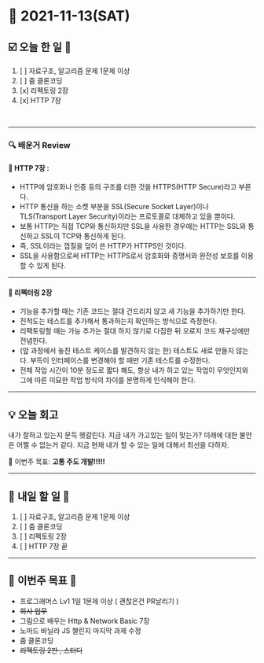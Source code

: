 # 📆 2021-11-13(SAT)
## ☑️ 오늘 한 일 📑
1. [ ] 자료구조, 알고리즘 문제 1문제 이상  
2. [ ] 줌 클론코딩
3. [x] 리펙토링 2장
4. [x] HTTP 7장

<br>

***

### 🔍️ 배운거 Review 

#### 🌈 HTTP 7장 :
- HTTP에 암호화나 인증 등의 구조를 더한 것을 HTTPS(HTTP Secure)라고 부른다.
- HTTP 통신을 하는 소켓 부분을 SSL(Secure Socket Layer)이나 TLS(Transport Layer Security)이라는 프로토콜로 대체하고 있을 뿐이다. 
- 보통 HTTP는 직접 TCP와 통신하지만 SSL을 사용한 경우에는 HTTP는 SSL와 통신하고 SSL이 TCP와 통신하게 된다. 
- 즉, SSL이라는 껍질을 덮어 쓴 HTTP가 HTTPS인 것이다. 
- SSL을 사용함으로써 HTTP는 HTTPS로서 암호화와 증명서와 완전성 보호를 이용할 수 있게 된다. 

***

#### 🌈 리펙터링 2장 
- 기능을 추가할 때는 기존 코드는 절대 건드리지 않고 새 기능을 추가하기만 한다. 
- 진척도는 테스트를 추가해서 통과하는지 확인하는 방식으로 측정한다. 
- 리팩토링할 때는 가능 추가는 절대 하지 않기로 다짐한 뒤 오로지 코드 재구성에만 전념한다. 
- (앞 과정에서 놓친 테스트 케이스를 발견하지 않는 한) 테스트도 새로 만들지 않는다. 부득이 인터페이스를 변경해야 할 때만 기존 테스트를 수정한다. 
- 전체 작업 시간이 10분 정도로 짧다 해도, 항상 내가 하고 있는 작업이 무엇인지와 그에 따른 미묘한 작업 방식의 차이를 분명하게 인식해야 한다. 

***
## 💡  오늘 회고 

내가 잘하고 있는지 문득 헷갈린다. 지금 내가 가고있는 일이 맞는가? 미래에 대한 불안은 어쩔 수 없는거 같다. 지금 현재 내가 할 수 있는 일에 대해서 최선을 다하자.

🎯 이번주 목표: **고통 주도 개발!!!!!** 

***

## 🎯 내일 할 일 🎯
1. [ ] 자료구조, 알고리즘 문제 1문제 이상  
2. [ ] 줌 클론코딩
3. [ ] 리펙토링 2장
4. [ ] HTTP 7장 끝

***
 
## 🏁 이번주 목표 🏁   
- 프로그래머스 Lv1 1일 1문제 이상 ( 괜찮은건 PR날리기 )
- ~~회사 업무~~
- 그림으로 배우는 Http & Network Basic 7장
- 노마드 바닐라 JS 챌린지 마지막 과제 수정
- 줌 클론코딩
- ~~리펙토링 2판 , 스터디~~

